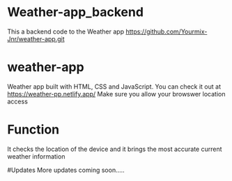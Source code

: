 # Weather-app_backend
This a backend code to the Weather app https://github.com/Yourmix-Jnr/weather-app.git

# weather-app
Weather app built with HTML, CSS and JavaScript.
You can check it out at https://weather-pp.netlify.app/
Make sure you allow your browswer location access

# Function
It checks the location of the device and it brings the most accurate current weather information

#Updates
More updates coming soon.....

